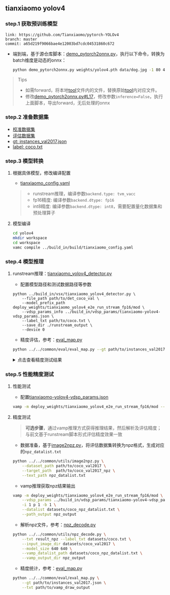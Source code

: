 ## tianxiaomo yolov4

### step.1 获取预训练模型
```
link: https://github.com/Tianxiaomo/pytorch-YOLOv4
branch: master
commit: a65d219f9066bae4e12003bd7cdc04531860c672
```

- 端到端，基于源仓库脚本：[demo_pytorch2onnx.py](https://github.com/Tianxiaomo/pytorch-YOLOv4/blob/master/demo_pytorch2onnx.py)，执行以下命令，转换为batch维度是动态的onnx：
    ```bash
    python demo_pytorch2onnx.py weights/yolov4.pth data/dog.jpg -1 80 416 416
    ```
> Tips
> - 如需forward，将本地[tool](./tianxiaomo/tool/)文件内的文件，替换原始[tool](https://github.com/Tianxiaomo/pytorch-YOLOv4/tree/master/tool)内对应文件。
> - 修改[demo_pytorch2onnx.py#L17](https://github.com/Tianxiaomo/pytorch-YOLOv4/blob/master/demo_pytorch2onnx.py#L17)，修改参数`inference=False`，执行上面脚本，导出forward，无后处理的onnx
    
### step.2 准备数据集
- [校准数据集](http://images.cocodataset.org/zips/val2017.zip)
- [评估数据集](http://images.cocodataset.org/zips/val2017.zip)
- [gt: instances_val2017.json](http://images.cocodataset.org/annotations/annotations_trainval2017.zip)
- [label: coco.txt](../../common/label/coco.txt)


### step.3 模型转换
1. 根据具体模型，修改编译配置
    - [tianxiaomo_config.yaml](../build_in/build/tianxiaomo_config.yaml)
    
    > - runstream推理，编译参数`backend.type: tvm_vacc`
    > - fp16精度: 编译参数`backend.dtype: fp16`
    > - int8精度: 编译参数`backend.dtype: int8`，需要配置量化数据集和预处理算子

2. 模型编译

    ```bash
    cd yolov4
    mkdir workspace
    cd workspace
    vamc compile ../build_in/build/tianxiaomo_config.yaml
    ```

### step.4 模型推理
1. runstream推理：[tianxiaomo_yolov4_detector.py](../build_in/vsx/tianxiaomo_yolov4_detector.py)
    - 配置模型路径和测试数据路径等参数

    ```
    python ../build_in/vsx/tianxiaomo_yolov4_detector.py \
        --file_path path/to/det_coco_val \
        --model_prefix_path deploy_weights/tianxiaomo_yolov4_e2e_run_stream_fp16/mod \
        --vdsp_params_info ../build_in/vdsp_params/tianxiaomo-yolov4-vdsp_params.json \
        --label_txt path/to/coco.txt \
        --save_dir ./runstream_output \
        --device 0
    ```

    - 精度评估，参考：[eval_map.py](../../common/eval/eval_map.py)
    ```bash
    python ../../common/eval/eval_map.py --gt path/to/instances_val2017.json --txt ./runstream_output
    ```

    <details><summary>点击查看精度测试结果</summary>
    
    ```
    # 模型名：yolov4-416

    # fp16
    DONE (t=2.73s).
    Average Precision  (AP) @[ IoU=0.50:0.95 | area=   all | maxDets=100 ] = 0.433
    Average Precision  (AP) @[ IoU=0.50      | area=   all | maxDets=100 ] = 0.657
    Average Precision  (AP) @[ IoU=0.75      | area=   all | maxDets=100 ] = 0.470
    Average Precision  (AP) @[ IoU=0.50:0.95 | area= small | maxDets=100 ] = 0.212
    Average Precision  (AP) @[ IoU=0.50:0.95 | area=medium | maxDets=100 ] = 0.494
    Average Precision  (AP) @[ IoU=0.50:0.95 | area= large | maxDets=100 ] = 0.623
    Average Recall     (AR) @[ IoU=0.50:0.95 | area=   all | maxDets=  1 ] = 0.330
    Average Recall     (AR) @[ IoU=0.50:0.95 | area=   all | maxDets= 10 ] = 0.528
    Average Recall     (AR) @[ IoU=0.50:0.95 | area=   all | maxDets=100 ] = 0.564
    Average Recall     (AR) @[ IoU=0.50:0.95 | area= small | maxDets=100 ] = 0.326
    Average Recall     (AR) @[ IoU=0.50:0.95 | area=medium | maxDets=100 ] = 0.638
    Average Recall     (AR) @[ IoU=0.50:0.95 | area= large | maxDets=100 ] = 0.765
    {'bbox_mAP': 0.433, 'bbox_mAP_50': 0.657, 'bbox_mAP_75': 0.47, 'bbox_mAP_s': 0.212, 'bbox_mAP_m': 0.494, 'bbox_mAP_l': 0.623, 'bbox_mAP_copypaste': '0.433 0.657 0.470 0.212 0.494 0.623'}

    # int8
    DONE (t=2.78s).
    Average Precision  (AP) @[ IoU=0.50:0.95 | area=   all | maxDets=100 ] = 0.424
    Average Precision  (AP) @[ IoU=0.50      | area=   all | maxDets=100 ] = 0.646
    Average Precision  (AP) @[ IoU=0.75      | area=   all | maxDets=100 ] = 0.461
    Average Precision  (AP) @[ IoU=0.50:0.95 | area= small | maxDets=100 ] = 0.202
    Average Precision  (AP) @[ IoU=0.50:0.95 | area=medium | maxDets=100 ] = 0.484
    Average Precision  (AP) @[ IoU=0.50:0.95 | area= large | maxDets=100 ] = 0.616
    Average Recall     (AR) @[ IoU=0.50:0.95 | area=   all | maxDets=  1 ] = 0.323
    Average Recall     (AR) @[ IoU=0.50:0.95 | area=   all | maxDets= 10 ] = 0.520
    Average Recall     (AR) @[ IoU=0.50:0.95 | area=   all | maxDets=100 ] = 0.557
    Average Recall     (AR) @[ IoU=0.50:0.95 | area= small | maxDets=100 ] = 0.313
    Average Recall     (AR) @[ IoU=0.50:0.95 | area=medium | maxDets=100 ] = 0.636
    Average Recall     (AR) @[ IoU=0.50:0.95 | area= large | maxDets=100 ] = 0.755
    {'bbox_mAP': 0.424, 'bbox_mAP_50': 0.646, 'bbox_mAP_75': 0.461, 'bbox_mAP_s': 0.202, 'bbox_mAP_m': 0.484, 'bbox_mAP_l': 0.616, 'bbox_mAP_copypaste': '0.424 0.646 0.461 0.202 0.484 0.616'}

    ```

    </details>

### step.5 性能精度测试
1. 性能测试
    - 配置[tianxiaomo-yolov4-vdsp_params.json](../build_in/vdsp_params/tianxiaomo-yolov4-vdsp_params.json)
    ```bash
    vamp -m deploy_weights/tianxiaomo_yolov4_e2e_run_stream_fp16/mod --vdsp_params ../build_in/vdsp_params/tianxiaomo-yolov4-vdsp_params.json -i 1 p 1 -b 1 -d 0
    ```

2. 精度测试
    > **可选步骤**，通过vamp推理方式获得推理结果，然后解析及评估精度；与前文基于runstream脚本形式评估精度效果一致

    - 数据准备，基于[image2npz.py](../../common/utils/image2npz.py)，将评估数据集转换为npz格式，生成对应的`npz_datalist.txt`
    ```bash
    python ../../common/utils/image2npz.py \
        --dataset_path path/to/coco_val2017 \
        --target_path  path/to/coco_val2017_npz \
        --text_path npz_datalist.txt
    ```

    - vamp推理获取npz结果输出
    ```bash
    vamp -m deploy_weights/tianxiaomo_yolov4_e2e_run_stream_fp16/mod \
        --vdsp_params ../build_in/vdsp_params/tianxiaomo-yolov4-vdsp_params.json \
        -i 1 p 1 -b 1 \
        --datalist datasets/coco_npz_datalist.txt \
        --path_output npz_output
    ```

    - 解析npz文件，参考：[npz_decode.py](../../common/utils/npz_decode.py)
    ```bash
    python ../../common/utils/npz_decode.py \
        --txt result_npz --label_txt datasets/coco.txt \
        --input_image_dir datasets/coco_val2017 \
        --model_size 640 640 \
        --vamp_datalist_path datasets/coco_npz_datalist.txt \
        --vamp_output_dir npz_output
    ```

    - 精度统计，参考：[eval_map.py](../../common/eval/eval_map.py)
    ```bash
    python ../../common/eval/eval_map.py \
        --gt path/to/instances_val2017.json \
        --txt path/to/vamp_draw_output
    ```

